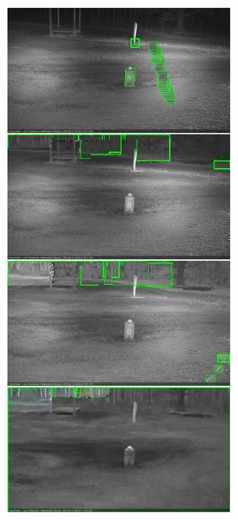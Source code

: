 ![20200514-020037-023042](in2/20200514/20200514-020037-023042_0_.jpg)
![20200514-033110-040115](in2/20200514/20200514-033110-040115_0_.jpg)
![20200514-040121-043124](in2/20200514/20200514-040121-043124_0_.jpg)
![20200514-043130-050134](in2/20200514/20200514-043130-050134_0_.jpg)
